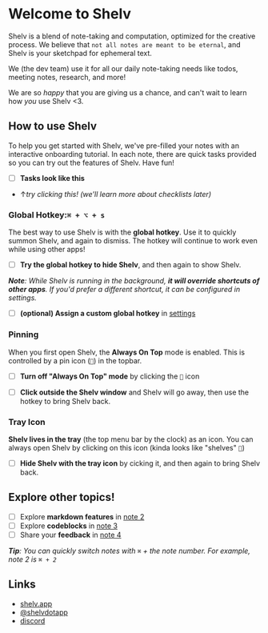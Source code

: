 # Welcome to Shelv

Shelv is a blend of note-taking and computation, optimized for the creative process. We believe that `not all notes are meant to be eternal`, and Shelv is your sketchpad for ephemeral text.

We (the dev team) use it for all our daily note-taking needs like todos, meeting notes, research, and more!

We are so *happy* that you are giving us a chance, and can't wait to learn how *you* use Shelv <3.


## How to use Shelv

To help you get started with Shelv, we've pre-filled your notes with an interactive onboarding tutorial. In each note, there are quick tasks provided so you can try out the features of Shelv. Have fun!

- [ ] **Tasks look like this**
- ↑*try clicking this! (we'll learn more about checklists later)*


### Global Hotkey:`⌘ + ⌥ + s`

The best way to use Shelv is with the **global hotkey**. Use it to quickly summon Shelv, and again to dismiss. The hotkey will continue to work even while using other apps!

- [ ] **Try the global hotkey to hide Shelv**, and then again to show Shelv.

***Note**: While Shelv is running in the background, **it will override shortcuts of other apps**. If you'd prefer a different shortcut, it can be configured in settings.*

- [ ] **(optional) Assign a custom global hotkey** in [settings](shelv://settings)


### Pinning

When you first open Shelv, the **Always On Top** mode is enabled. This is controlled by a pin icon (`󰐃`) in the topbar.

- [ ] **Turn off "Always On Top" mode**  by clicking the `󰐃` icon
- [ ] **Click outside the Shelv window** and Shelv will go away, then use the hotkey to bring Shelv back.


### Tray Icon

**Shelv lives in the tray** (the top menu bar by the clock) as an icon. You can always open Shelv by clicking on this icon (kinda looks like "shelves" `󰇼`)

- [ ] **Hide Shelv with the tray icon** by cicking it, and then again to bring Shelv back.


## Explore other topics!

- [ ] Explore **markdown features** in [note 2](shelv://note2)
- [ ] Explore **codeblocks** in [note 3](shelv://note3)
- [ ] Share your **feedback** in [note 4](shelv://note4) 

***Tip**:  You can quickly switch notes with `⌘` + the note number. For example, note 2 is `⌘ + 2`*


## Links

- [shelv.app](https://shelv.app)
- [@shelvdotapp](https://twitter.com/shelvdotapp)
- [discord](https://discord.gg/sSGHwNKy)

